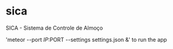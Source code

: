 # sica
SICA - Sistema de Controle de Almoço

'meteor --port $IP:$PORT --settings settings.json &' to run the app
